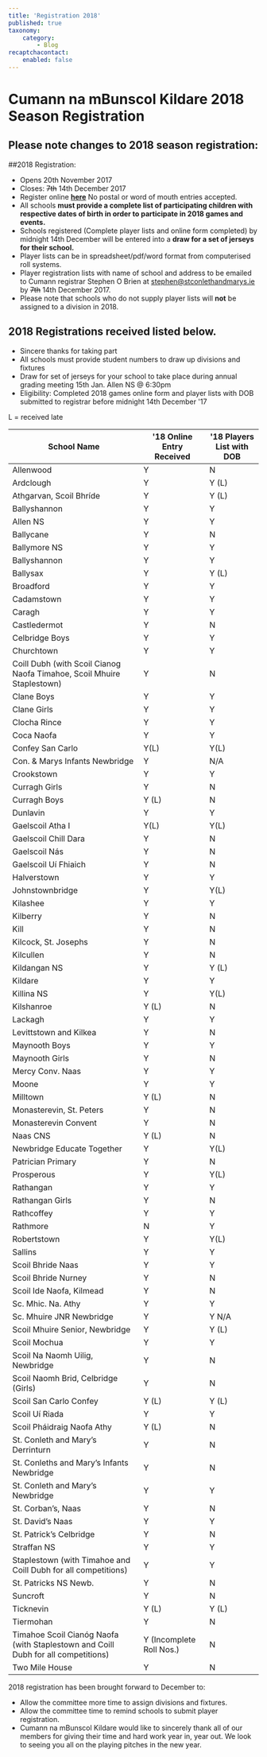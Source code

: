 ```yaml
---
title: 'Registration 2018'
published: true
taxonomy:
    category:
        - Blog
recaptchacontact:
    enabled: false
---
```


# Cumann na mBunscol Kildare 2018 Season Registration 
## Please note changes to 2018 season registration:

##2018 Registration: 
* Opens 20th November 2017
* Closes: ~~7th~~ 14th December 2017
* Register online **[here](https://goo.gl/forms/pHnygJ6LWnV5PBZ73)** No postal or word of mouth entries accepted.
* All schools **must provide a complete list of participating children with respective dates of birth in order to participate in 2018 games and events.**
* Schools registered (Complete player lists and online form completed) by midnight 14th December will be entered into a **draw for a set of jerseys for their school.** 
* Player lists can be in spreadsheet/pdf/word format from computerised roll systems. 
* Player registration lists with name of school and address to be emailed to Cumann registrar Stephen O Brien at stephen@stconlethandmarys.ie by ~~7th~~ 14th December 2017.
* Please note that schools who do not supply player lists will **not** be assigned to a division in 2018.

## 2018 Registrations received listed below. ##
* Sincere thanks for taking part
* All schools must provide student numbers to draw up divisions and fixtures
* Draw for set of jerseys for your school to take place during annual grading meeting 15th Jan. Allen NS @ 6:30pm
* Eligibility: Completed 2018 games online form and player lists with DOB submitted to registrar before midnight 14th December '17

L = received late

| School Name | '18 Online Entry Received | '18 Players List with DOB |
| ------|------|------ |
| Allenwood | Y | N |
| Ardclough  | Y | Y (L) |
| Athgarvan, Scoil Bhríde | Y | Y (L) |
| Ballyshannon | Y | Y |
| Allen NS | Y | Y |
| Ballycane | Y | N |
| Ballymore NS | Y | Y |
| Ballyshannon | Y | Y |
| Ballysax | Y | Y (L) |
| Broadford | Y | Y |
| Cadamstown | Y | Y |
| Caragh | Y | Y |
| Castledermot | Y | N |
| Celbridge Boys | Y | Y |
| Churchtown | Y | Y |
| Coill Dubh (with Scoil Cianog Naofa Timahoe, Scoil Mhuire Staplestown) | Y | N |
| Clane Boys | Y | Y |
| Clane Girls | Y | Y |
| Clocha Rince | Y | Y |
| Coca Naofa | Y | Y |
| Confey San Carlo | Y(L) | Y(L) |
| Con. & Marys Infants Newbridge | Y | N/A |
| Crookstown | Y | Y |
| Curragh Girls | Y | N |
| Curragh Boys | Y (L) | N |
| Dunlavin | Y | Y |
| Gaelscoil Atha I | Y(L) | Y(L) |
| Gaelscoil Chill Dara | Y | N |
| Gaelscoil Nás | Y | N |
| Gaelscoil Uí Fhiaich | Y | N |
| Halverstown | Y | Y |
| Johnstownbridge | Y | Y(L) |
| Kilashee | Y | Y |
| Kilberry | Y | N |
| Kill | Y | N |
| Kilcock, St. Josephs | Y | N |
| Kilcullen | Y | N |
| Kildangan NS | Y | Y (L) |
| Kildare | Y | Y |
| Killina NS | Y | Y(L) |
| Kilshanroe | Y (L) | N |
| Lackagh | Y | Y |
| Levittstown and Kilkea | Y | N |
| Maynooth Boys | Y | Y |
| Maynooth Girls | Y | N |
| Mercy Conv. Naas | Y | Y |
| Moone | Y | Y |
| Milltown | Y (L) | N |
| Monasterevin, St. Peters | Y | N |
| Monasterevin Convent | Y | N |
| Naas CNS | Y (L) | N |
| Newbridge Educate Together | Y | Y(L) |
| Patrician Primary | Y | N |
| Prosperous | Y | Y(L) |
| Rathangan | Y | Y |
| Rathangan Girls | Y | N |
| Rathcoffey | Y | Y |
| Rathmore | N | Y |
| Robertstown | Y | Y(L) |
| Sallins | Y | Y |
| Scoil Bhride Naas | Y | Y |
| Scoil Bhride Nurney | Y | N |
| Scoil Ide Naofa, Kilmead | Y | N |
| Sc. Mhic. Na. Athy | Y | Y |
| Sc. Mhuire JNR Newbridge | Y | Y N/A |
| Scoil Mhuire Senior, Newbridge | Y | Y (L) |
| Scoil Mochua | Y | Y |
| Scoil Na Naomh Uilig, Newbridge | Y | N |
| Scoil Naomh Brid, Celbridge (Girls) | Y | N |
| Scoil San Carlo Confey | Y (L) | Y (L) |
| Scoil Uí Riada | Y | Y |
| Scoil Pháidraig Naofa Athy | Y (L) | N |
| St. Conleth and Mary’s Derrinturn | Y | N |
| St. Conleths and Mary’s Infants Newbridge  | Y | N |
| St. Conleth and Mary’s Newbridge | Y | Y |
| St. Corban’s, Naas | Y | N |
| St. David’s Naas | Y | Y |
| St. Patrick’s Celbridge | Y | N |
| Straffan NS | Y | Y |
| Staplestown (with Timahoe and Coill Dubh for all competitions) | Y | Y |
| St. Patricks NS Newb. | Y | N |
| Suncroft | Y | N |
| Ticknevin | Y (L) | Y (L) |
| Tiermohan | Y | N |
| Timahoe Scoil Cianóg Naofa (with Staplestown and Coill Dubh for all competitions) | Y (Incomplete Roll Nos.) | N |
| Two Mile House | Y | N |

2018 registration has been brought forward to December to:
* Allow the committee more time to assign divisions and fixtures.
* Allow the committee time to remind schools to submit player registration.
* Cumann na mBunscol Kildare would like to sincerely thank all of our members for giving their time and hard work year in, year out. We look to seeing you all on the playing pitches in the new year.
